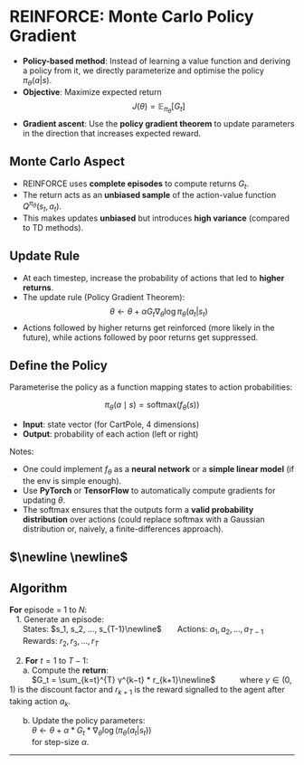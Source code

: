 # REINFORCE: Monte Carlo Policy Gradient

- **Policy-based method**: Instead of learning a value function and deriving a policy from it, we directly parameterize and optimise the policy $\pi_\theta(a|s)$.  
- **Objective**: Maximize expected return  
  $$
  J(\theta) = \mathbb{E}_{\pi_\theta}[G_t]
  $$  
- **Gradient ascent**: Use the **policy gradient theorem** to update parameters in the direction that increases expected reward.  

## Monte Carlo Aspect
- REINFORCE uses **complete episodes** to compute returns $G_t$.  
- The return acts as an **unbiased sample** of the action-value function $Q^{\pi_\theta}(s_t, a_t)$.  
- This makes updates **unbiased** but introduces **high variance** (compared to TD methods).  

## Update Rule
- At each timestep, increase the probability of actions that led to **higher returns**.  
- The update rule (Policy Gradient Theorem):  
  $$
  \theta \leftarrow \theta + \alpha G_t \nabla_\theta \log \pi_\theta(a_t | s_t)
  $$  
- Actions followed by higher returns get reinforced (more likely in the future), while actions followed by poor returns get suppressed.  


## Define the Policy

Parameterise the policy as a function mapping states to action probabilities:

$$
\pi_\theta(a \mid s) = \text{softmax}\big(f_\theta(s)\big)
$$

- **Input**: state vector (for CartPole, 4 dimensions)  
- **Output**: probability of each action (left or right)  


Notes:
- One could implement $f_\theta$ as a **neural network** or a **simple linear model** (if the env is simple enough).  
- Use **PyTorch** or **TensorFlow** to automatically compute gradients for updating $\theta$.  
- The softmax ensures that the outputs form a **valid probability distribution** over actions (could replace softmax with a Gaussian distribution or, naively, a finite-differences approach).


$\newline \newline$
---

## Algorithm  

**For** episode = $1$ to $N$:  
&nbsp;&nbsp;&nbsp;1. Generate an episode:  
&nbsp;&nbsp;&nbsp;&nbsp;&nbsp;&nbsp;States: $s_1, s_2, …, s_{T-1}\newline$
&nbsp;&nbsp;&nbsp;&nbsp;&nbsp;&nbsp;Actions: $a_1, a_2, …, a_{T-1}$  
&nbsp;&nbsp;&nbsp;&nbsp;&nbsp;&nbsp;Rewards: $r_2, r_3, …, r_T$  

&nbsp;&nbsp;&nbsp;2. **For** $t=1$ to $T-1$:  
&nbsp;&nbsp;&nbsp;&nbsp;&nbsp;&nbsp;a. Compute the **return**:  
&nbsp;&nbsp;&nbsp;&nbsp;&nbsp;&nbsp;&nbsp;&nbsp;&nbsp; $G_t = \sum_{k=t}^{T} γ^{k−t} * r_{k+1}\newline$
&nbsp;&nbsp;&nbsp;&nbsp;&nbsp;&nbsp;&nbsp;&nbsp;&nbsp; where $γ \in (0, 1)$ is the discount factor and $r_{k+1}$ is the reward signalled to the agent after taking action $a_k$.

&nbsp;&nbsp;&nbsp;&nbsp;&nbsp;&nbsp;b. Update the policy parameters:  
&nbsp;&nbsp;&nbsp;&nbsp;&nbsp;&nbsp;&nbsp;&nbsp;&nbsp; $θ ← θ + α * G_t * ∇_θ \log(π_θ(a_t | s_t))$  
&nbsp;&nbsp;&nbsp;&nbsp;&nbsp;&nbsp;&nbsp;&nbsp;&nbsp; for step-size $\alpha$.

---